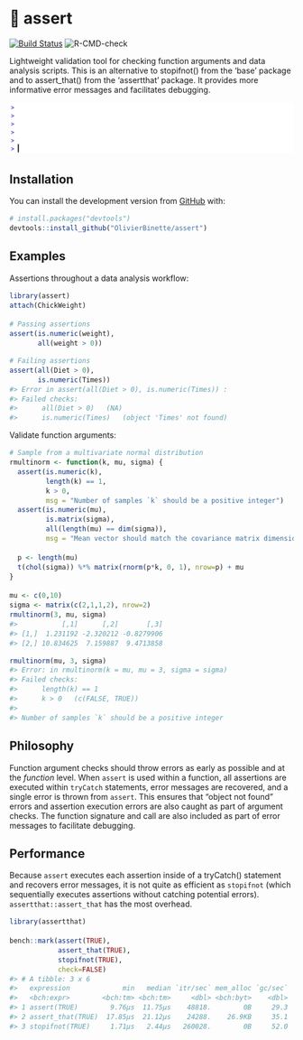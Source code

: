 
<!-- README.md is generated from README.Rmd. Please edit that file -->

# :eyes: assert

<!-- badges: start -->

[![Build
Status](https://travis-ci.org/OlivierBinette/assert.svg?branch=master)](https://travis-ci.org/OlivierBinette/assert)
![R-CMD-check](https://github.com/OlivierBinette/assert/workflows/R-CMD-check/badge.svg)
<!-- badges: end -->

Lightweight validation tool for checking function arguments and data
analysis scripts. This is an alternative to stopifnot() from the ‘base’
package and to assert\_that() from the ‘assertthat’ package. It provides
more informative error messages and facilitates debugging.

<img src="gif.gif" width="700">

## Installation

<!--You can install the released version of assert from [CRAN](https://CRAN.R-project.org) with:

``` r
install.packages("assert")
```

And the development version from [GitHub](https://github.com/) with:
-->

You can install the development version from
[GitHub](https://github.com/) with:

``` r
# install.packages("devtools")
devtools::install_github("OlivierBinette/assert")
```

## Examples

Assertions throughout a data analysis workflow:

``` r
library(assert)
attach(ChickWeight)

# Passing assertions
assert(is.numeric(weight),
       all(weight > 0))
```

``` r
# Failing assertions
assert(all(Diet > 0),
       is.numeric(Times))
#> Error in assert(all(Diet > 0), is.numeric(Times)) : 
#> Failed checks: 
#>      all(Diet > 0)   (NA)
#>      is.numeric(Times)   (object 'Times' not found)
```

Validate function arguments:

``` r
# Sample from a multivariate normal distribution
rmultinorm <- function(k, mu, sigma) {
  assert(is.numeric(k),
         length(k) == 1,
         k > 0,
         msg = "Number of samples `k` should be a positive integer")
  assert(is.numeric(mu),
         is.matrix(sigma),
         all(length(mu) == dim(sigma)),
         msg = "Mean vector should match the covariance matrix dimensions.")

  p <- length(mu)
  t(chol(sigma)) %*% matrix(rnorm(p*k, 0, 1), nrow=p) + mu
}

mu <- c(0,10)
sigma <- matrix(c(2,1,1,2), nrow=2)
rmultinorm(3, mu, sigma)
#>           [,1]      [,2]       [,3]
#> [1,]  1.231192 -2.320212 -0.8279906
#> [2,] 10.834625  7.159887  9.4713858
```

``` r
rmultinorm(mu, 3, sigma)
#> Error: in rmultinorm(k = mu, mu = 3, sigma = sigma)
#> Failed checks: 
#>      length(k) == 1
#>      k > 0   (c(FALSE, TRUE))
#>
#> Number of samples `k` should be a positive integer 
```

## Philosophy

Function argument checks should throw errors as early as possible and at
the *function* level. When `assert` is used within a function, all
assertions are executed within `tryCatch` statements, error messages are
recovered, and a single error is thrown from `assert`. This ensures that
“object not found” errors and assertion execution errors are also caught
as part of argument checks. The function signature and call are also
included as part of error messages to facilitate debugging.

## Performance

Because `assert` executes each assertion inside of a tryCatch()
statement and recovers error messages, it is not quite as efficient as
`stopifnot` (which sequentially executes assertions without catching
potential errors). `assertthat::assert_that` has the most overhead.

``` r
library(assertthat)

bench::mark(assert(TRUE),
            assert_that(TRUE),
            stopifnot(TRUE),
            check=FALSE)
#> # A tibble: 3 x 6
#>   expression             min   median `itr/sec` mem_alloc `gc/sec`
#>   <bch:expr>        <bch:tm> <bch:tm>     <dbl> <bch:byt>    <dbl>
#> 1 assert(TRUE)        9.76µs  11.75µs    48818.        0B     29.3
#> 2 assert_that(TRUE)  17.85µs  21.12µs    24288.    26.9KB     35.1
#> 3 stopifnot(TRUE)     1.71µs   2.44µs   260028.        0B     52.0
```
